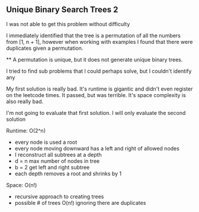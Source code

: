 ## Unique Binary Search Trees 2

I was not able to get this problem without difficulty

I immediately identified that the tree is a permutation of all the numbers from [1, n + 1], however when working with examples I found that there were duplicates given a permutation.

** A permutation is unique, but it does not generate unique binary trees.

I tried to find sub problems that I could perhaps solve, but I couldn't identify any

My first solution is really bad. It's runtime is gigantic and didn't even register on the leetcode times. It passed, but was terrible.
It's space complexity is also really bad.

I'm not going to evaluate that first solution. I will only evaluate the second solution

Runtime: O(2^n)
- every node is used a root
- every node moving downward has a left and right of allowed nodes                                                                                                                                                                                                                                                                                                                                                                                                                                                                                                                                                   
- I reconstruct all subtrees at a depth
- d = n max number of nodes in tree
- b = 2 get left and right subtree 
- each depth removes a root and shrinks by 1

Space: O(n!)
- recursive approach to creating trees
- possible # of trees O(n!) ignoring there are duplicates